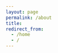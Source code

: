 ```yaml
---
layout: page
permalink: /about
title: 
redirect_from:
  - /home
  - /
---
```


<head>
    <style>
         .personal-project {
          display:flex;
          align-items: center; 
          background-color:#EEEEEE; 
          border-radius: 25px; 
          padding-left: 32px; 
          padding-top: 24px; 
          padding-bottom: 24px; 
          padding-right: 12px;  
         }

         .small-empty-div {
          height:5px;
          font-size:5px
         }

         .med-empty-div {
          height:12px;
          font-size:10px
         }

         .large-empty-div {
          height:30px;
          font-size:30px
         }
    </style>

  </head>


## Hi, my name is Billy Katz and I am a game developer. 


<div style="display:flex; align-items: center;">
     <div style="flex:1;">
          <img src="./../images/headshot-logo.png" />
     </div>
     <div style="flex:2;">
      I am interested in building meaningful games that help players express themselves and connect with the world around them. This portfolio showcases my ability to manage and ship personal projects, collaborate effectively with teammates at commercial studios, and my general curiosity in game design. 
     </div>
</div>

<div class="large-empty-div">&nbsp;</div>

---

<div class="large-empty-div">&nbsp;</div>

## Professional Experience 

### Good Luck Games

<div style="display:flex; align-items: center;">
     <div style="flex:2">

<b>Unity Software Engineer, June 2022 - Present</b>
<div class="small-empty-div"></div>
        As a software engineer at Good Luck Games, I built out client features like in-game news and emote selection.  I also partnered with the art director to design and implement a modular VFX library.  With the improved tools, artists were able to create an effect once and use it across multiple VFX.
     </div>
     <div style="flex:1;padding-left:10px;">
          <img src="./../images/storybook-brawl-logo.png" />
     </div>
</div>
<br>

### Hourglass Escapes

<div style="display:flex; align-items: center;">
     <div style="flex:2">
      <b>Technical Producer, January 2022 - June 2022</b>
      <div class="small-empty-div"></div>
        As a technical producer at Hourglass Escapes I partnered with artists to set up the environment where they could create 3D scenes in Unity.  I collaborated with designers to maintain a 42 page game design document and helped the production team hit major milestones.
     </div>
     <div style="flex:1;padding-left:10px;">
          <img src="./../images/road-to-innsmouth-box.png" />
     </div>
</div>

<br>

---

<div class="large-empty-div">&nbsp;</div>

## Independent Projects

<div class="personal-project">
    <div style="flex:2">
      <h3>Shift Shaft</h3>
Shift Shaft is a match-3 roguelike where players can rotate the board.  Players move their character around the board by destroying rocks and rotating to change gravity.  But watch out because monsters lurk behind every corner!
<div class="med-empty-div"></div>
<blockquote style="color:#178585;">
   “What really blew my mind with Shift Shaft and the main thing that makes it feel unlike any other game out there is your ability to rotate the entire board at will. It sounds simple but this changes everything… This is truly a thinking person’s matching game.”
   <br>- Jared Nelson, TouchArcade.com 
</blockquote>
<div class="small-empty-div"></div>
        <a href="https://apps.apple.com/us/app/shift-shaft/id1387207777" target="_blank"><img src="./../images/download-on-app-store.svg"/></a>
     </div>
     <div style="flex:1;padding-left:10px;">
          <img src="./../images/shift-shaft-app-icon.png" /> 
     </div>
</div>

<br>

<div class="personal-project">
     <div style="flex:2">
      <h3>Coffee Shop Clues</h3>
<i>Coffee Shop Clues</i> is a cozy drink-crafting game where you play as an aspiring witch barista setting up her new cafe. You'll need to whip up custom drinks to satisfy customers, but they only provide vague hints about what they want. Will that be a steaming "Pumpkin Spice Batte" potion for sweet dreams or a "Transylvania Fog" to conjure some cheer? Combine coffee elements however you see fit to make the townspeople happy in this spooky soft opening.
      <div class="med-empty-div"></div>
     <a href="https://sip-up-games.itch.io/coffee-shop-clues" target="_blank"><img src="./../images/itch-io-scaled.png" style="width:130px;height:40px;"/></a>
     </div>
     <div style="flex:1;padding-left:10px;">
          <img src="./../images/coffee-shop-clues-banner-sq.png" />
     </div>
     <div>
   </div>
</div>

<br>


<div class="personal-project">
     <div style="flex:2">
      <h3>Thin Ice</h3>
In the deckbuilding game <i>Thin Ice</i>, players take on the role of a puffin on a mission to clean up the Arctic. What makes this game unique is its dual-deck system - you draw cards from two separate decks, then merge them to form a single card in your hand. This innovative mechanism streamlines the typical complexity of deckbuilders. Instead of numerous keywords and icons to memorize, your cards are simple: movement cards just show arrows, while modifier cards have basic math operations like "+1" and "x2." Thin Ice offers all the strategy of a deckbuilder in a fun, accessible package.
      <div class="med-empty-div"></div>
     <a href="https://sip-up-games.itch.io/thin-ice" target="_blank"><img src="./../images/itch-io-scaled.png" style="width:130px;height:40px;"/></a>
     </div>
     <div style="flex:1;padding-left:10px;">
          <img src="./../images/thin-ice-logo.png" />
     </div>
     <div>
   </div>
</div>

<br>

---

<div class="large-empty-div">&nbsp;</div>

## Game Jams

<div class="personal-project">
     <div style="flex:2">
      <h3>Mycelia</h3>
      <b> University of Washington's Tri-Campus Game Jam, 2021</b>
      <div class="small-empty-div"></div> 
      In <i>Mycelia</i>, players control a fungal network in a real-time strategy game to revive a once-thriving forest.  Players use action points to connect hexes to the central Mother Tree to share resources and attempt to make it through the grueling summer. 
      <div class="med-empty-div"></div>
      I designed the tiles to be color-blind accessible and programmed the action point system and tutorial.
      <div class="med-empty-div"></div>
     <a href="https://chthoniccrow.itch.io/mycelia" target="_blank"><img src="./../images/itch-io-scaled.png" style="width:130px;height:40px;"/></a>
     </div>
     <div style="flex:1;padding-left:10px;">
          <img src="./../images/mycelia-icon.png" />
     </div>
     <div>
   </div>
</div>

<br>

<div class="personal-project">
     <div style="flex:2">
      <h3>Bombs Away</h3>
      <b>University of Washington Game Jam, 2020</b><br>
      <div class="small-empty-div"></div> 
      Who needs shovels? In this <i>Worms</i> inspired puzzle adventure players use bombs to find buried treasure left behind by the famous pirate Black Beard. On their quest, players spend coins to upgrade their bombs so they can blow up bigger swaths of land.
      <div class="med-empty-div"></div>
      I programmed the destructible terrain maps, tutorial, main menu, and the gameplay.  I also taught our level designer how to build maps with tools I created.
      <div class="med-empty-div"></div>
     <a href="https://sip-up-games.itch.io/bombs-away" target="_blank"><img src="./../images/itch-io-scaled.png" style="width:130px;height:40px;"/></a>
     </div>
     <div style="flex:1;padding-left:10px;">
          <img src="./../images/bombs-away-logo.png" />
     </div>
     <div>
   </div>
</div>

